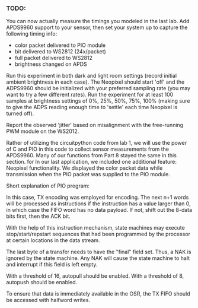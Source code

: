 ### TODO:

You can now actually measure the timings you modeled in the last lab. Add APDS9960 support to your sensor, then set your system up to capture the following timing info:
- color packet delivered to PIO module
- bit delivered to WS2812 (24x/packet)
- full packet delivered to WS2812
- brightness changed on APDS

Run this experiment in both dark and light room settings (record initial ambient brightness in each case). The Neopixel should start 'off' and the ADPS9960 should be initialized with your preferred sampling rate (you may want to try a few different rates). Run the experiment for at least 100 samples at brightness settings of 0%, 25%, 50%, 75%, 100% (making sure to give the ADPS reading enough time to 'settle' each time Neopixel is turned off).

Report the observed 'jitter' based on misalignment with the free-running PWM module on the WS2012.



Rather of utilizing the circuitpython code from lab 1, we will use the power of C and PIO in this code to collect sensor measurements from the APDS9960.  Many of our functions from Part 8 stayed the same in this section. for In our last application, we included one additional feature: Neopixel functionality. We displayed the color packet data while transmission when the PIO packet was supplied to the PIO module.

Short explanation of PIO program:

In this case, TX encoding was employed for encoding. The next n+1 words will be processed as instructions if the instruction has a value larger than 0, in which case the FIFO word has no data payload. If not, shift out the 8-data bits first, then the ACK bit.


With the help of this instruction mechanism, state machines may execute stop/start/repstart sequences that had been programmed by the processor at certain locations in the data stream.

The last byte of a transfer needs to have the "final" field set. Thus, a NAK is ignored by the state machine. Any NAK will cause the state machine to halt and interrupt if this field is left empty.

With a threshold of 16, autopull should be enabled. With a threshold of 8, autopush should be enabled.

To ensure that data is immediately available in the OSR, the TX FIFO should be accessed with halfword writes.
